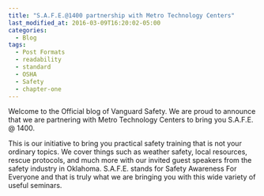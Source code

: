 ```yaml
---
title: "S.A.F.E.@1400 partnership with Metro Technology Centers"
last_modified_at: 2016-03-09T16:20:02-05:00
categories:
  - Blog
tags:
  - Post Formats
  - readability
  - standard
  - OSHA
  - Safety
  - chapter-one
---
```


Welcome to the Official blog of Vanguard Safety. We are proud to announce that we are partnering with Metro Technology Centers to bring you S.A.F.E. @ 1400.

This is our initiative to bring you practical safety training that is not your ordinary topics. We cover things such as weather safety, local resources, rescue protocols, and much more with our invited guest speakers from the safety industry in Oklahoma. S.A.F.E. stands for Safety Awareness For Everyone and that is truly what we are bringing you with this wide variety of useful seminars. 